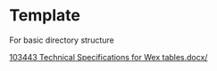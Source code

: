 # Template
For basic directory structure

[103443 Technical Specifications for Wex tables.docx/](https://wrightservicecorpia.sharepoint.com/:w:/s/ITCoreBusiness/EXrbCiOLZIxFpwThzdjiGxwBY5Ude1sMJeTNK276UUNO1g)
